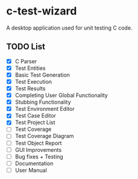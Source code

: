 # c-test-wizard
A desktop application used for unit testing C code.

## TODO List

- [x] C Parser
- [x] Test Entities
- [x] Basic Test Generation
- [x] Test Execution
- [x] Test Results
- [x] Completing User Global Functionality
- [x] Stubbing Functionality
- [x] Test Environment Editor
- [x] Test Case Editor
- [x] Test Project List
- [ ] Test Coverage
- [ ] Test Coverage Diagram
- [ ] Test Object Report
- [ ] GUI Improvements
- [ ] Bug fixes + Testing
- [ ] Documentation
- [ ] User Manual